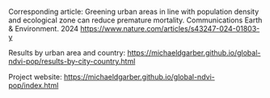 Corresponding article: Greening urban areas in line with population density and ecological zone can reduce premature mortality. Communications Earth & Environment. 2024
https://www.nature.com/articles/s43247-024-01803-y

Results by urban area and country: https://michaeldgarber.github.io/global-ndvi-pop/results-by-city-country.html

Project website: https://michaeldgarber.github.io/global-ndvi-pop/index.html
